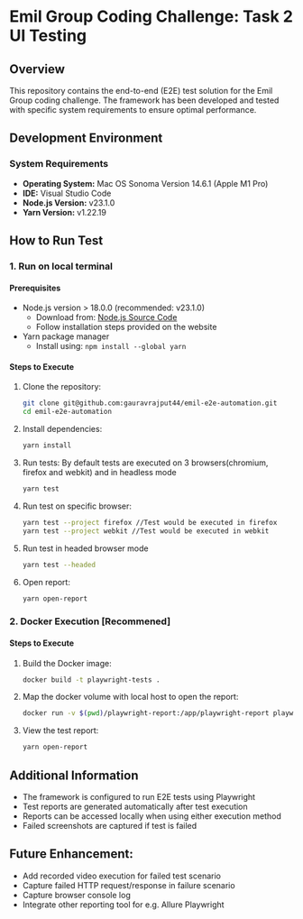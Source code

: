 # Emil Group Coding Challenge: Task 2 UI Testing

## Overview
This repository contains the end-to-end (E2E) test solution for the Emil Group coding challenge. The framework has been developed and tested with specific system requirements to ensure optimal performance.

## Development Environment

### System Requirements
- **Operating System:** Mac OS Sonoma Version 14.6.1 (Apple M1 Pro)
- **IDE:** Visual Studio Code
- **Node.js Version:** v23.1.0
- **Yarn Version:** v1.22.19

## How to Run Test

### 1. Run on local terminal

#### Prerequisites
- Node.js version > 18.0.0 (recommended: v23.1.0)
  - Download from: [Node.js Source Code](https://nodejs.org/en/download/source-code)
  - Follow installation steps provided on the website
- Yarn package manager
  - Install using: `npm install --global yarn`

#### Steps to Execute
1. Clone the repository:
   ```bash
   git clone git@github.com:gauravrajput44/emil-e2e-automation.git
   cd emil-e2e-automation
   ```

2. Install dependencies:
   ```bash
   yarn install
   ```

3. Run tests: By default tests are executed on 3 browsers(chromium, firefox and webkit) and in headless mode
   ```bash
   yarn test
   ```

4. Run test on specific browser:
   ```bash
   yarn test --project firefox //Test would be executed in firefox
   yarn test --project webkit //Test would be executed in webkit
   ```   
5. Run test in headed browser mode
   ```bash
   yarn test --headed
   ```

6. Open report:
   ```bash
   yarn open-report
   ```

### 2. Docker Execution [Recommened]

#### Steps to Execute
1. Build the Docker image:
   ```bash
   docker build -t playwright-tests .
   ```

2. Map the docker volume with local host to open the report:
   ```bash
   docker run -v $(pwd)/playwright-report:/app/playwright-report playwright-tests
   ```

3. View the test report:
   ```bash
   yarn open-report
   ```

## Additional Information
- The framework is configured to run E2E tests using Playwright
- Test reports are generated automatically after test execution
- Reports can be accessed locally when using either execution method
- Failed screenshots are captured if test is failed

## Future Enhancement:
- Add recorded video execution for failed test scenario
- Capture failed HTTP request/response in failure scenario
- Capture browser console log
- Integrate other reporting tool for e.g. Allure Playwright